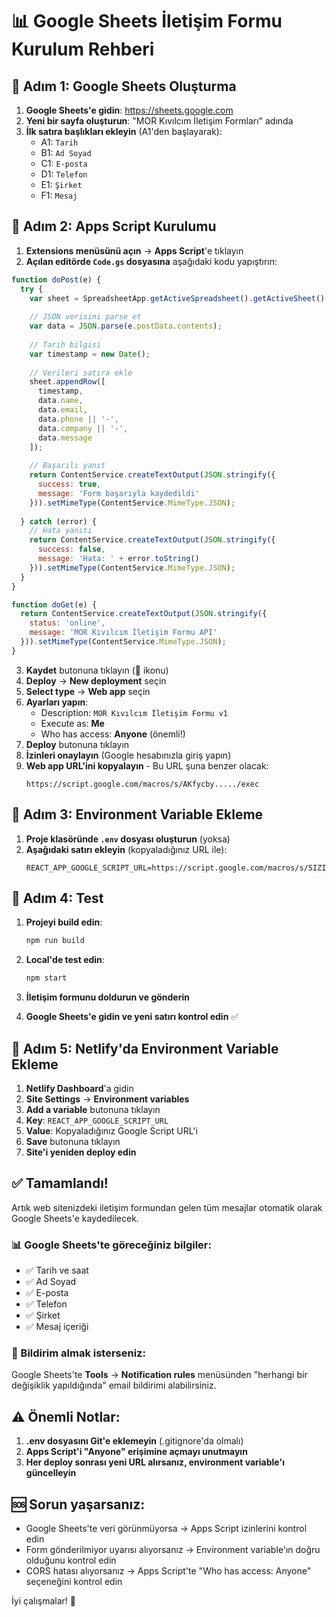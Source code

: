 # 📊 Google Sheets İletişim Formu Kurulum Rehberi

## 🎯 Adım 1: Google Sheets Oluşturma

1. **Google Sheets'e gidin**: https://sheets.google.com
2. **Yeni bir sayfa oluşturun**: "MOR Kıvılcım İletişim Formları" adında
3. **İlk satıra başlıkları ekleyin** (A1'den başlayarak):
   - A1: `Tarih`
   - B1: `Ad Soyad`
   - C1: `E-posta`
   - D1: `Telefon`
   - E1: `Şirket`
   - F1: `Mesaj`

## 🔧 Adım 2: Apps Script Kurulumu

1. **Extensions menüsünü açın** → **Apps Script**'e tıklayın
2. **Açılan editörde `Code.gs` dosyasına** aşağıdaki kodu yapıştırın:

```javascript
function doPost(e) {
  try {
    var sheet = SpreadsheetApp.getActiveSpreadsheet().getActiveSheet();
    
    // JSON verisini parse et
    var data = JSON.parse(e.postData.contents);
    
    // Tarih bilgisi
    var timestamp = new Date();
    
    // Verileri satıra ekle
    sheet.appendRow([
      timestamp,
      data.name,
      data.email,
      data.phone || '-',
      data.company || '-',
      data.message
    ]);
    
    // Başarılı yanıt
    return ContentService.createTextOutput(JSON.stringify({
      success: true,
      message: 'Form başarıyla kaydedildi'
    })).setMimeType(ContentService.MimeType.JSON);
    
  } catch (error) {
    // Hata yanıtı
    return ContentService.createTextOutput(JSON.stringify({
      success: false,
      message: 'Hata: ' + error.toString()
    })).setMimeType(ContentService.MimeType.JSON);
  }
}

function doGet(e) {
  return ContentService.createTextOutput(JSON.stringify({
    status: 'online',
    message: 'MOR Kıvılcım İletişim Formu API'
  })).setMimeType(ContentService.MimeType.JSON);
}
```

3. **Kaydet** butonuna tıklayın (💾 ikonu)
4. **Deploy** → **New deployment** seçin
5. **Select type** → **Web app** seçin
6. **Ayarları yapın**:
   - Description: `MOR Kıvılcım İletişim Formu v1`
   - Execute as: **Me**
   - Who has access: **Anyone** (önemli!)
7. **Deploy** butonuna tıklayın
8. **İzinleri onaylayın** (Google hesabınızla giriş yapın)
9. **Web app URL'ini kopyalayın** - Bu URL şuna benzer olacak:
   ```
   https://script.google.com/macros/s/AKfycby...../exec
   ```

## 🔐 Adım 3: Environment Variable Ekleme

1. **Proje klasöründe `.env` dosyası oluşturun** (yoksa)
2. **Aşağıdaki satırı ekleyin** (kopyaladığınız URL ile):
   ```
   REACT_APP_GOOGLE_SCRIPT_URL=https://script.google.com/macros/s/SIZIN_SCRIPT_ID/exec
   ```

## 🚀 Adım 4: Test

1. **Projeyi build edin**:
   ```bash
   npm run build
   ```

2. **Local'de test edin**:
   ```bash
   npm start
   ```

3. **İletişim formunu doldurun ve gönderin**

4. **Google Sheets'e gidin ve yeni satırı kontrol edin** ✅

## 📱 Adım 5: Netlify'da Environment Variable Ekleme

1. **Netlify Dashboard**'a gidin
2. **Site Settings** → **Environment variables**
3. **Add a variable** butonuna tıklayın
4. **Key**: `REACT_APP_GOOGLE_SCRIPT_URL`
5. **Value**: Kopyaladığınız Google Script URL'i
6. **Save** butonuna tıklayın
7. **Site'i yeniden deploy edin**

## ✅ Tamamlandı!

Artık web sitenizdeki iletişim formundan gelen tüm mesajlar otomatik olarak Google Sheets'e kaydedilecek.

### 📊 Google Sheets'te göreceğiniz bilgiler:
- ✅ Tarih ve saat
- ✅ Ad Soyad
- ✅ E-posta
- ✅ Telefon
- ✅ Şirket
- ✅ Mesaj içeriği

### 🔔 Bildirim almak isterseniz:
Google Sheets'te **Tools** → **Notification rules** menüsünden "herhangi bir değişiklik yapıldığında" email bildirimi alabilirsiniz.

## ⚠️ Önemli Notlar:

1. **.env dosyasını Git'e eklemeyin** (.gitignore'da olmalı)
2. **Apps Script'i "Anyone" erişimine açmayı unutmayın**
3. **Her deploy sonrası yeni URL alırsanız, environment variable'ı güncelleyin**

## 🆘 Sorun yaşarsanız:

- Google Sheets'te veri görünmüyorsa → Apps Script izinlerini kontrol edin
- Form gönderilmiyor uyarısı alıyorsanız → Environment variable'ın doğru olduğunu kontrol edin
- CORS hatası alıyorsanız → Apps Script'te "Who has access: Anyone" seçeneğini kontrol edin

İyi çalışmalar! 🎉
